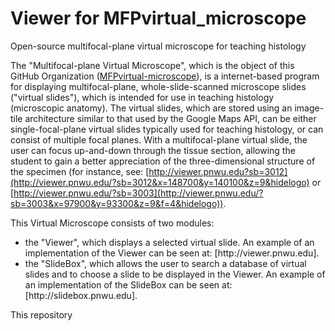 # Viewer for MFPvirtual_microscope
Open-source multifocal-plane virtual microscope for teaching histology

The "Multifocal-plane Virtual Microscope", which is the object of this GitHub Organization ([MFPvirtual-microscope](https://github.com/MFPvirtual-microscope)), is a internet-based program for displaying multifocal-plane, whole-slide-scanned microscope slides ("virtual slides"), which is intended for use in teaching histology (microscopic anatomy).  The virtual slides, which are stored using an image-tile architecture similar to that used by the Google Maps API, can be either single-focal-plane virtual slides typically used for teaching histology, or can consist of multiple focal planes.  With a multifocal-plane virtual slide, the user can focus up-and-down through the tissue section, allowing the student to gain a better appreciation of the three-dimensional structure of the specimen (for instance, see: [http://viewer.pnwu.edu?sb=3012](http://viewer.pnwu.edu/?sb=3012&x=148700&y=140100&z=9&hidelogo) or [http://viewer.pnwu.edu/?sb=3003](http://viewer.pnwu.edu/?sb=3003&x=97900&y=93300&z=9&f=4&hidelogo)).

This Virtual Microscope consists of two modules:
<ul><li>the "Viewer", which displays a selected virtual slide.  An example of an implementation of the Viewer can be seen at: [http://viewer.pnwu.edu].</li>
<li>the "SlideBox", which allows the user to search a database of virtual slides and to choose a slide to be displayed in the Viewer.  An example of an implementation of the SlideBox can be seen at:  [http://slidebox.pnwu.edu].</li>
</ul>

This repository
  
